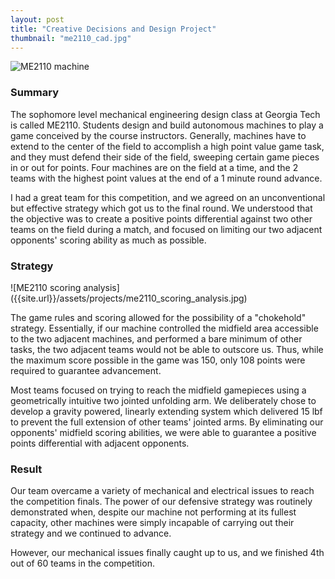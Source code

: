```yaml
---
layout: post
title: "Creative Decisions and Design Project"
thumbnail: "me2110_cad.jpg"
---
```

![ME2110 machine]({{site.url}}/assets/projects/me2110_cad.jpg)
<!--more-->
<h3>Summary</h3>
The sophomore level mechanical engineering design class at Georgia Tech is called ME2110. Students design and build autonomous machines to play a game conceived by the course instructors. Generally, machines have to extend to the center of the field to accomplish a high point value game task, and they must defend their side of the field, sweeping certain game pieces in or out for points. Four machines are on the field at a time, and the 2 teams with the highest point values at the end of a 1 minute round advance.

I had a great team for this competition, and we agreed on an unconventional but effective strategy which got us to the final round. We understood that the objective was to create a positive points differential against two other teams on the field during a match, and focused on limiting our two adjacent opponents' scoring ability as much as possible.

<h3>Strategy</h3>
![ME2110 scoring analysis]({{site.url}}/assets/projects/me2110_scoring_analysis.jpg)

The game rules and scoring allowed for the possibility of a "chokehold" strategy. Essentially, if our machine controlled the midfield area accessible to the two adjacent machines, and performed a bare minimum of other tasks, the two adjacent teams would not be able to outscore us. Thus, while the maximum score possible in the game was 150, only 108 points were required to guarantee advancement.

Most teams focused on trying to reach the midfield gamepieces using a geometrically intuitive two jointed unfolding arm. We deliberately chose to develop a gravity powered, linearly extending system which delivered 15 lbf to prevent the full extension of other teams' jointed arms. By eliminating our opponents' midfield scoring abilities, we were able to guarantee a positive points differential with adjacent opponents.

<h3>Result</h3>
Our team overcame a variety of mechanical and electrical issues to reach the competition finals. The power of our defensive strategy was routinely demonstrated when, despite our machine not performing at its fullest capacity, other machines were simply incapable of carrying out their strategy and we continued to advance.

However, our mechanical issues finally caught up to us, and we finished 4th out of 60 teams in the competition.
